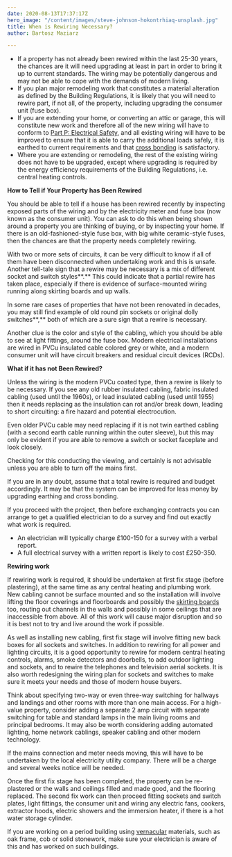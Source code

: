```yaml
---
date: 2020-08-13T17:37:17Z
hero_image: "/content/images/steve-johnson-hokontrhiaq-unsplash.jpg"
title: When is Rewiring Necessary?
author: Bartosz Maziarz

---
```

* If a property has not already been rewired within the last 25-30 years, the chances are it will need upgrading at least in part in order to bring it up to current standards. The wiring may be potentially dangerous and may not be able to cope with the demands of modern living.
* If you plan major remodeling work that constitutes a material alteration as defined by the Building Regulations, it is likely that you will need to rewire part, if not all, of the property, including upgrading the consumer unit (fuse box).
* If you are extending your home, or converting an attic or garage, this will constitute new work and therefore all of the new wiring will have to conform to [Part P: Electrical Safety](https://www.gov.uk/government/publications/electrical-safety-approved-document-p), and all existing wiring will have to be improved to ensure that it is able to carry the additional loads safely, it is earthed to current requirements and that [cross bonding](https://www.homebuilding.co.uk/rewiring-explained#crossbonding) is satisfactory.
* Where you are extending or remodeling, the rest of the existing wiring does not have to be upgraded, except where upgrading is required by the energy efficiency requirements of the Building Regulations, i.e. central heating controls.

**How to Tell if Your Property has Been Rewired**

You should be able to tell if a house has been rewired recently by inspecting exposed parts of the wiring and by the electricity meter and fuse box (now known as the consumer unit). You can ask to do this when being shown around a property you are thinking of buying, or by inspecting your home. If there is an old-fashioned-style fuse box, with big white ceramic-style fuses, then the chances are that the property needs completely rewiring.

With two or more sets of circuits, it can be very difficult to know if all of them have been disconnected when undertaking work and this is unsafe. Another tell-tale sign that a rewire may be necessary is a mix of different socket and switch styles**.** This could indicate that a partial rewire has taken place, especially if there is evidence of surface-mounted wiring running along skirting boards and up walls.

In some rare cases of properties that have not been renovated in decades, you may still find example of old round pin sockets or original dolly switches**,** both of which are a sure sign that a rewire is necessary.

Another clue is the color and style of the cabling, which you should be able to see at light fittings, around the fuse box. Modern electrical installations are wired in PVCu insulated cable colored grey or white, and a modern consumer unit will have circuit breakers and residual circuit devices (RCDs).

**What if it has not Been Rewired?**

Unless the wiring is the modern PVCu coated type, then a rewire is likely to be necessary. If you see any old rubber insulated cabling, fabric insulated cabling (used until the 1960s), or lead insulated cabling (used until 1955) then it needs replacing as the insulation can rot and/or break down, leading to short circuiting: a fire hazard and potential electrocution.

Even older PVCu cable may need replacing if it is not twin earthed cabling (with a second earth cable running within the outer sleeve), but this may only be evident if you are able to remove a switch or socket faceplate and look closely.

Checking for this conducting the viewing, and certainly is not advisable unless you are able to turn off the mains first.

If you are in any doubt, assume that a total rewire is required and budget accordingly. It may be that the system can be improved for less money by upgrading earthing and cross bonding.

If you proceed with the project, then before exchanging contracts you can arrange to get a qualified electrician to do a survey and find out exactly what work is required.

* An electrician will typically charge £100-150 for a survey with a verbal report.
* A full electrical survey with a written report is likely to cost £250-350.

**Rewiring work**

If rewiring work is required, it should be undertaken at first fix stage (before plastering), at the same time as any central heating and plumbing work. New cabling cannot be surface mounted and so the installation will involve lifting the floor coverings and floorboards and possibly the [skirting boards](https://www.homebuilding.co.uk/how-to-fit-skirting-boards) too, routing out channels in the walls and possibly in some ceilings that are inaccessible from above. All of this work will cause major disruption and so it is best not to try and live around the work if possible.

As well as installing new cabling, first fix stage will involve fitting new back boxes for all sockets and switches. In addition to rewiring for all power and lighting circuits, it is a good opportunity to rewire for modern central heating controls, alarms, smoke detectors and doorbells, to add outdoor lighting and sockets, and to rewire the telephones and television aerial sockets. It is also worth redesigning the wiring plan for sockets and switches to make sure it meets your needs and those of modern house buyers.

Think about specifying two-way or even three-way switching for hallways and landings and other rooms with more than one main access. For a high-value property, consider adding a separate 2 amp circuit with separate switching for table and standard lamps in the main living rooms and principal bedrooms. It may also be worth considering adding automated lighting, home network cablings, speaker cabling and other modern technology.

If the mains connection and meter needs moving, this will have to be undertaken by the local electricity utility company. There will be a charge and several weeks notice will be needed.

Once the first fix stage has been completed, the property can be re-plastered or the walls and ceilings filled and made good, and the flooring replaced. The second fix work can then proceed fitting sockets and switch plates, light fittings, the consumer unit and wiring any electric fans, cookers, extractor hoods, electric showers and the immersion heater, if there is a hot water storage cylinder.

If you are working on a period building using [vernacular](https://www.homebuilding.co.uk/vernacular-style) materials, such as oak frame, cob or solid stonework, make sure your electrician is aware of this and has worked on such buildings.